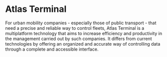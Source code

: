# Atlas Terminal
For urban mobility companies - especially those of public transport - that need a precise and reliable way to control fleets, Atlas Terminal is a multiplatform technology that aims to increase efficiency and productivity in the management carried out by such companies. It differs from current technologies by offering an organized and accurate way of controlling data through a complete and accessible interface.
